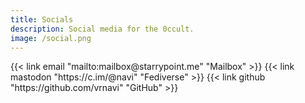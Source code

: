 ```yaml
---
title: Socials
description: Social media for the 0ccult.
image: /social.png
---
```


</section>
<section class="flex flex-col flex-wrap min-w-full mt-4 sm:min-w-0">
{{< link email "mailto:mailbox@starrypoint.me" "Mailbox" >}}
{{< link mastodon "https://c.im/@navi" "Fediverse" >}}
{{< link github "https://github.com/vrnavi" "GitHub" >}}


